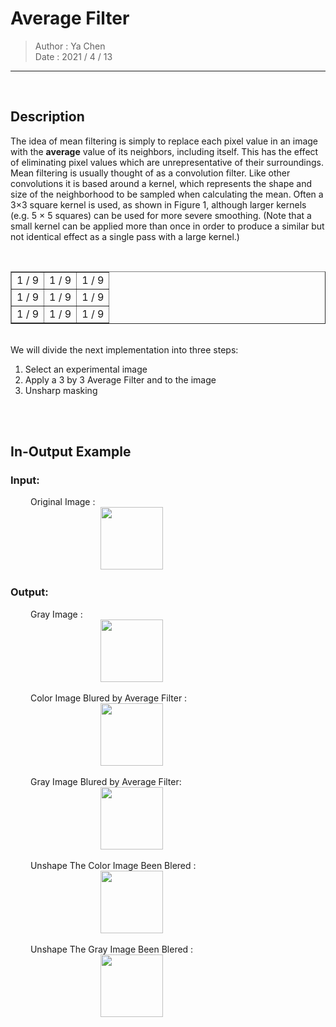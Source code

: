 # Average Filter

> Author : Ya Chen<br>
> Date : 2021 / 4 / 13

---

<br>
<div>

## Description

The idea of mean filtering is simply to replace each pixel value in an image with the <b>average</b> value of its neighbors, including itself. This has the effect of eliminating pixel values which are unrepresentative of their surroundings. Mean filtering is usually thought of as a convolution filter. Like other convolutions it is based around a kernel, which represents the shape and size of the neighborhood to be sampled when calculating the mean. Often a 3×3 square kernel is used, as shown in Figure 1, although larger kernels (e.g. 5 × 5 squares) can be used for more severe smoothing. (Note that a small kernel can be applied more than once in order to produce a similar but not identical effect as a single pass with a large kernel.)

<br>
<table border = '1'>
    <tr>
        <td> 1 / 9
        <td> 1 / 9
        <td> 1 / 9
    <tr>
        <td> 1 / 9
        <td> 1 / 9
        <td> 1 / 9
    <tr>
        <td> 1 / 9
        <td> 1 / 9
        <td> 1 / 9
</table>
<br>
We will divide the next implementation into three steps:

1. Select an experimental image
2. Apply a 3 by 3 Average Filter and to the image
3. Unsharp masking

</div>
<br>
<br>
<div>

## In-Output Example

### Input:

&emsp;&emsp; Original Image :<br>
&emsp;&emsp;&emsp;&emsp;&emsp;&emsp;&emsp;&emsp;&emsp;&emsp;
<img src = "https://i.imgur.com/2RAl6cv.jpg" width = "100">

### Output:

&emsp;&emsp; Gray Image :<br>
&emsp;&emsp;&emsp;&emsp;&emsp;&emsp;&emsp;&emsp;&emsp;&emsp;
<img src = "https://i.imgur.com/VMOW0jx.jpgg" width = "100">

&emsp;&emsp; Color Image Blured by Average Filter :<br>
&emsp;&emsp;&emsp;&emsp;&emsp;&emsp;&emsp;&emsp;&emsp;&emsp;
<img src = "https://i.imgur.com/2v5AMfl.jpg" width = "100">

&emsp;&emsp; Gray Image Blured by Average Filter:<br>
&emsp;&emsp;&emsp;&emsp;&emsp;&emsp;&emsp;&emsp;&emsp;&emsp;
<img src = "https://i.imgur.com/AOtcueH.jpg" width = "100">

&emsp;&emsp; Unshape The Color Image Been Blered :<br>
&emsp;&emsp;&emsp;&emsp;&emsp;&emsp;&emsp;&emsp;&emsp;&emsp;
<img src = "https://i.imgur.com/FHAQ1lq.jpg" width = "100">

&emsp;&emsp; Unshape The Gray Image Been Blered :<br>
&emsp;&emsp;&emsp;&emsp;&emsp;&emsp;&emsp;&emsp;&emsp;&emsp;
<img src = "https://i.imgur.com/tlvuXlJ.jpg" width = "100">

</div>
